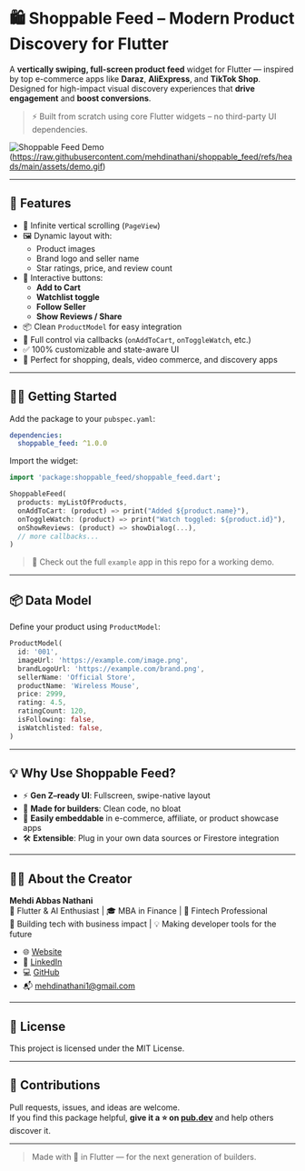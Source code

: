 # 🛍️ Shoppable Feed – Modern Product Discovery for Flutter

A **vertically swiping, full-screen product feed** widget for Flutter — inspired by top e-commerce apps like **Daraz**, **AliExpress**, and **TikTok Shop**. Designed for high-impact visual discovery experiences that **drive engagement** and **boost conversions**.

> ⚡ Built from scratch using core Flutter widgets – no third-party UI dependencies.

![Shoppable Feed Demo](screenshots/demo.gif) 
(https://raw.githubusercontent.com/mehdinathani/shoppable_feed/refs/heads/main/assets/demo.gif)

---

## 🚀 Features

- 🔄 Infinite vertical scrolling (`PageView`)
- 🖼️ Dynamic layout with:
  - Product images
  - Brand logo and seller name
  - Star ratings, price, and review count
- 🛒 Interactive buttons:
  - **Add to Cart**
  - **Watchlist toggle**
  - **Follow Seller**
  - **Show Reviews / Share**
- 📦 Clean `ProductModel` for easy integration
- 🔧 Full control via callbacks (`onAddToCart`, `onToggleWatch`, etc.)
- ✅ 100% customizable and state-aware UI
- 📱 Perfect for shopping, deals, video commerce, and discovery apps

---

## 🧑‍💻 Getting Started

Add the package to your `pubspec.yaml`:

```yaml
dependencies:
  shoppable_feed: ^1.0.0
```

Import the widget:

```dart
import 'package:shoppable_feed/shoppable_feed.dart';

ShoppableFeed(
  products: myListOfProducts,
  onAddToCart: (product) => print("Added ${product.name}"),
  onToggleWatch: (product) => print("Watch toggled: ${product.id}"),
  onShowReviews: (product) => showDialog(...),
  // more callbacks...
)
```

> 📲 Check out the full `example` app in this repo for a working demo.

---

## 📦 Data Model

Define your product using `ProductModel`:

```dart
ProductModel(
  id: '001',
  imageUrl: 'https://example.com/image.png',
  brandLogoUrl: 'https://example.com/brand.png',
  sellerName: 'Official Store',
  productName: 'Wireless Mouse',
  price: 2999,
  rating: 4.5,
  ratingCount: 120,
  isFollowing: false,
  isWatchlisted: false,
)
```

---

## 💡 Why Use Shoppable Feed?

- ⚡ **Gen Z–ready UI**: Fullscreen, swipe-native layout
- 💼 **Made for builders**: Clean code, no bloat
- 🧩 **Easily embeddable** in e-commerce, affiliate, or product showcase apps
- 🛠️ **Extensible**: Plug in your own data sources or Firestore integration

---

## 👨‍💻 About the Creator

**Mehdi Abbas Nathani**  
🚀 Flutter & AI Enthusiast | 🎓 MBA in Finance | 💼 Fintech Professional  
📍 Building tech with business impact | 💡 Making developer tools for the future  

- 🌐 [Website](https://mehdinathani.github.io/)
- 🧠 [LinkedIn](https://www.linkedin.com/in/mehdinathani/)
- 💻 [GitHub](https://github.com/mehdinathani)
- 📬 mehdinathani1@gmail.com

---

## 📜 License

This project is licensed under the MIT License.

---

## 🤝 Contributions

Pull requests, issues, and ideas are welcome.  
If you find this package helpful, **give it a ⭐ on [pub.dev](https://pub.dev/packages/shoppable_feed)** and help others discover it.

---

> Made with 💙 in Flutter — for the next generation of builders.
